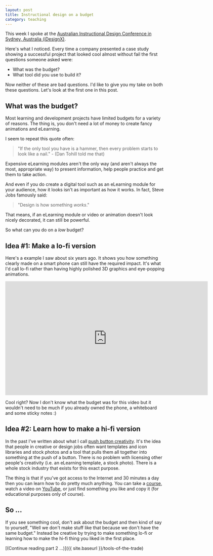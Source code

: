 ```yaml
---
layout: post
title: Instructional design on a budget
category: teaching
---
```


This week I spoke at the [Australian Instructional Design Conference in Sydney, Australia (iDesignX)](http://idesignx.net.au).

Here's what I noticed. Every time a company presented a case study showing a successful project that looked cool almost without fail the first questions someone asked were:

* What was the budget?
* What tool did you use to build it?

Now neither of these are bad questions. I'd like to give you my take on both these questions. Let's look at the first one in this post.

## What was the budget?
Most learning and development projects have limited budgets for a variety of reasons. The thing is, you don't need a lot of money to create fancy animations and eLearning.

I seem to repeat this quote often:

> "If the only tool you have is a hammer, then every problem starts to look like a nail." - (Dan Tohill told me that)

Expensive eLearning modules aren't the only way (and aren't always the most, appropriate way) to present information, help people practice and get them to take action.

And even if you do create a digital tool such as an eLearning module for your audience, how it looks isn't as important as how it works. In fact, Steve Jobs famously said:

> "Design is how something *works*."

That means, if an eLearning module or video or animation doesn't look nicely decorated, it can still be powerful.

So what can you do on a *low* budget?

## Idea #1: Make a lo-fi version
Here's a example I saw about six years ago. It shows you how something clearly made on a smart phone can still have the required impact. It's what I'd call lo-fi rather than having highly polished 3D graphics and eye-popping animations.

<iframe width="640" height="360" src="https://www.youtube.com/embed/3mrtu4MmthE" frameborder="0" allowfullscreen></iframe>

Cool right? Now I don't know what the budget was for this video but it wouldn't need to be much if you already owned the phone, a whiteboard and some sticky notes :)

## Idea #2: Learn how to make a hi-fi version
In the past I've written about what I call [push button creativity](http://blair.rorani.com/push-button-creativity). It's the idea that people in creative or design jobs often want templates and icon libraries and stock photos and a tool that pulls them all together into something at the push of a button. There is no problem with licensing other people's creativity (i.e. an eLearning template, a stock photo). There is a whole stock industry that exists for this exact purpose.

The thing is that if you've got access to the Internet and 30 minutes a day then you can learn how to do pretty much anything. You can take a [course](http://teamtreehouse.com), watch a video on [YouTube](https://www.youtube.com/watch?v=DtaBa6G5a_E), or just find something you like and copy it (for educational purposes only of course).

## So ...
If you see something cool, don't ask about the budget and then kind of say to yourself, "Well we don't make stuff like that because we don't have the same budget." Instead be creative by trying to make something lo-fi or learning how to make the hi-fi thing you liked in the first place.

[(Continue reading part 2 ...)]({{ site.baseurl }}/tools-of-the-trade)
